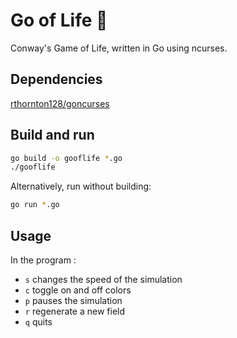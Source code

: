 # Go of Life 🦠
Conway's Game of Life, written in Go using ncurses.

## Dependencies
[rthornton128/goncurses](https://github.com/rthornton128/goncurses)

## Build and run
```sh
go build -o gooflife *.go
./gooflife
```
Alternatively, run without building:
```sh
go run *.go
```

## Usage
In the program :
- `s` changes the speed of the simulation
- `c` toggle on and off colors
- `p` pauses the simulation
- `r` regenerate a new field
- `q` quits
